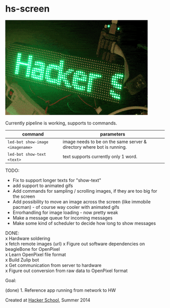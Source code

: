 hs-screen
=========

![marquee](./marquee1.gif)

Currently pipeline is working, supports to commands.

| command                              | parameters         | 
| ------------------------------------ | ------------------ |
| ```led-bot show-image <imagename>``` | image needs to be on the same server & directory where bot is running.  |
| ```led-bot show-text <text>```       | text supports currently only 1 word.  |

TODO:
- Fix to support longer texts for "show-text"
- add support to animated gifs
- Add commands for sampling / scrolling images, if they are too big for the screen
- Add possibility to move an image across the screen (like immobile pacman) - of course way cooler with animated gifs
- Errorhandling for image loading - now pretty weak 
- Make a message queue for incoming messages
- Make some kind of scheduler to decide how long to show messages

DONE:  
x Hardware soldering  
x fetch remote images (url)
x Figure out software dependencies on beagleBone for OpenPixel  
x Learn OpenPixel file format  
x Build Zulip bot  
x Get communication from server to hardware  
x Figure out conversion from raw data to OpenPixel format  

Goal:

(done) 1. Reference app running from network to HW

Created at [Hacker School](https://hackerschool.com), Summer 2014

